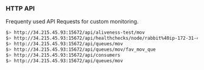 ### HTTP API    
Frequenty used API Requests for custom monitoring.

```sh
$> http://34.215.45.93:15672/api/aliveness-test/mov
$> http://34.215.45.93:15672/api/healthchecks/node/rabbit%40ip-172-31-42-228
$> http://34.215.45.93:15672/api/queues/mov
$> http://34.215.45.93:15672/api/queues/mov/fav_mov_que
$> http://34.215.45.93:15672/api/consumers
$> http://34.215.45.93:15672/api/queues/mov
```
